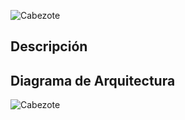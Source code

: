 ![Cabezote](Cabezote.png)

## Descripción


## Diagrama de Arquitectura
![Cabezote](DiagramadeArq.png)
